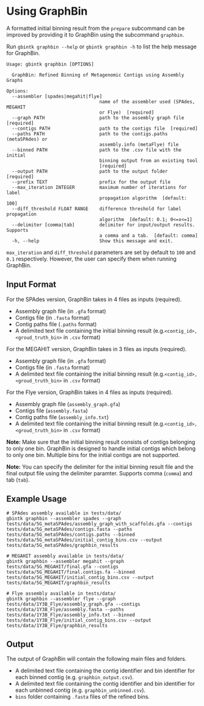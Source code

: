 # Using GraphBin

A formatted initial binning result from the `prepare` subcommand can be improved by providing it to GraphBin using the subcommand `graphbin`.

Run `gbintk graphbin --help` or `gbintk graphbin -h` to list the help message for GraphBin.

```shell
Usage: gbintk graphbin [OPTIONS]

  GraphBin: Refined Binning of Metagenomic Contigs using Assembly Graphs

Options:
  --assembler [spades|megahit|flye]
                                  name of the assembler used (SPAdes, MEGAHIT
                                  or Flye)  [required]
  --graph PATH                    path to the assembly graph file  [required]
  --contigs PATH                  path to the contigs file  [required]
  --paths PATH                    path to the contigs.paths (metaSPAdes) or
                                  assembly.info (metaFlye) file
  --binned PATH                   path to the .csv file with the initial
                                  binning output from an existing tool
                                  [required]
  --output PATH                   path to the output folder  [required]
  --prefix TEXT                   prefix for the output file
  --max_iteration INTEGER         maximum number of iterations for label
                                  propagation algorithm  [default: 100]
  --diff_threshold FLOAT RANGE    difference threshold for label propagation
                                  algorithm  [default: 0.1; 0<=x<=1]
  --delimiter [comma|tab]         delimiter for input/output results. Supports
                                  a comma and a tab.  [default: comma]
  -h, --help                      Show this message and exit.
```

`max_iteration` and `diff_threshold` parameters are set by default to `100` and `0.1` respectively. However, the user can specify them when running GraphBin.

## Input Format

For the SPAdes version, GraphBin takes in 4 files as inputs (required).

* Assembly graph file (in `.gfa` format)
* Contigs file (in `.fasta` format)
* Contig paths file (`.paths` format)
* A delimited text file containing the initial binning result (e.g.`<contig_id>,<groud_truth_bin>` in `.csv` format)

For the MEGAHIT version, GraphBin takes in 3 files as inputs (required).

* Assembly graph file (in `.gfa` format)
* Contigs file (in `.fasta` format)
* A delimited text file containing the initial binning result (e.g.`<contig_id>,<groud_truth_bin>` in `.csv` format)

For the Flye version, GraphBin takes in 4 files as inputs (required).

* Assembly graph file (`assembly_graph.gfa`)
* Contigs file (`assembly.fasta`)
* Contig paths file (`assembly_info.txt`)
* A delimited text file containing the initial binning result (e.g.`<contig_id>,<groud_truth_bin>` in `.csv` format)

**Note:** Make sure that the initial binning result consists of contigs belonging to only one bin. GraphBin is designed to handle initial contigs which belong to only one bin. Multiple bins for the initial contigs are not supported.

**Note:** You can specify the delimiter for the initial binning result file and the final output file using the delimiter paramter. Supports comma (`comma`) and tab (`tab`).

## Example Usage

```shell
# SPAdes assembly available in tests/data/
gbintk graphbin --assembler spades --graph tests/data/5G_metaSPAdes/assembly_graph_with_scaffolds.gfa --contigs tests/data/5G_metaSPAdes/contigs.fasta --paths tests/data/5G_metaSPAdes/contigs.paths --binned tests/data/5G_metaSPAdes/initial_contig_bins.csv --output tests/data/5G_metaSPAdes/graphbin_results

# MEGAHIT assembly available in tests/data/
gbintk graphbin --assembler megahit --graph tests/data/5G_MEGAHIT/final.gfa --contigs tests/data/5G_MEGAHIT/final.contigs.fa --binned tests/data/5G_MEGAHIT/initial_contig_bins.csv --output tests/data/5G_MEGAHIT/graphbin_results

# Flye assembly available in tests/data/
gbintk graphbin --assembler flye --graph tests/data/1Y3B_Flye/assembly_graph.gfa --contigs tests/data/1Y3B_Flye/assembly.fasta --paths tests/data/1Y3B_Flye/assembly_info.txt --binned tests/data/1Y3B_Flye/initial_contig_bins.csv --output tests/data/1Y3B_Flye/graphbin_results
```

## Output

The output of GraphBin will contain the following main files and folders.

* A delimited text file containing the contig identifier and bin identifier for each binned contig (e.g. `graphbin_output.csv`).
* A delimited text file containing the contig identifier and bin identifier for each unbinned contig (e.g. `graphbin_unbinned.csv`).
* `bins` folder containing `.fasta` files of the refined bins.